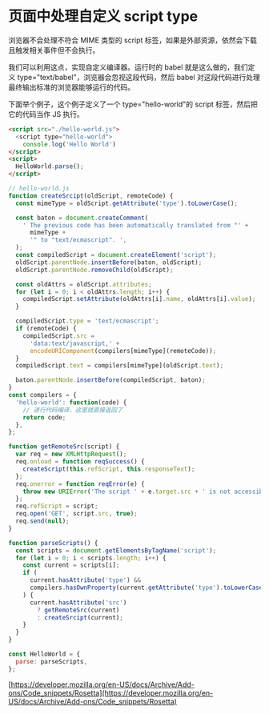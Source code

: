 # 页面中处理自定义 script type

浏览器不会处理不符合 MIME 类型的 script 标签，如果是外部资源，依然会下载且触发相关事件但不会执行。

我们可以利用这点，实现自定义编译器。运行时的 babel 就是这么做的，我们定义 type="text/babel"，浏览器会忽视这段代码，然后 babel 对这段代码进行处理最终输出标准的浏览器能够运行的代码。

下面举个例子，这个例子定义了一个 type="hello-world"的 script 标签，然后把它的代码当作 JS 执行。

```html
<script src="./hello-world.js">
  <script type="hello-world">
    console.log('Hello World')
</script>
<script>
  HelloWorld.parse();
</script>
```

```javascript
// hello-world.js
function createSrcipt(oldScript, remoteCode) {
  const mimeType = oldScript.getAttribute('type').toLowerCase();

  const baton = document.createComment(
    ' The previous code has been automatically translated from "' +
      mimeType +
      '" to "text/ecmascript". ',
  );
  const compiledScript = document.createElement('script');
  oldScript.parentNode.insertBefore(baton, oldScript);
  oldScript.parentNode.removeChild(oldScript);

  const oldAttrs = oldScript.attributes;
  for (let i = 0; i < oldAttrs.length; i++) {
    compiledScript.setAttribute(oldAttrs[i].name, oldAttrs[i].value);
  }

  compiledScript.type = 'text/ecmascript';
  if (remoteCode) {
    compiledScript.src =
      'data:text/javascript,' +
      encodeURIComponent(compilers[mimeType](remoteCode));
  }
  compiledScript.text = compilers[mimeType](oldScript.text);

  baton.parentNode.insertBefore(compiledScript, baton);
}
const compilers = {
  'hello-world': function(code) {
    // 进行代码编译，这里就直接返回了
    return code;
  },
};

function getRemoteSrc(script) {
  var req = new XMLHttpRequest();
  req.onload = function reqSuccess() {
    createScript(this.refScript, this.responseText);
  };
  req.onerror = function reqError(e) {
    throw new URIError('The script ' + e.target.src + ' is not accessible.');
  };
  req.refScript = script;
  req.open('GET', script.src, true);
  req.send(null);
}

function parseScripts() {
  const scripts = document.getElementsByTagName('script');
  for (let i = 0; i < scripts.length; i++) {
    const current = scripts[i];
    if (
      current.hasAttribute('type') &&
      compilers.hasOwnProperty(current.getAttribute('type').toLowerCase())
    ) {
      current.hasAttribute('src')
        ? getRemoteSrc(current)
        : createSrcipt(current);
    }
  }
}

const HelloWorld = {
  parse: parseScripts,
};
```

[https://developer.mozilla.org/en-US/docs/Archive/Add-ons/Code_snippets/Rosetta](https://developer.mozilla.org/en-US/docs/Archive/Add-ons/Code_snippets/Rosetta)
